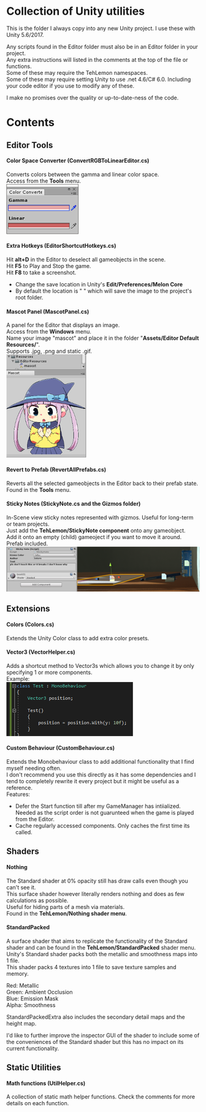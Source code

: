 # Collection of Unity utilities

This is the folder I always copy into any new Unity project. I use these with Unity 5.6/2017.  

Any scripts found in the Editor folder must also be in an Editor folder in your project.  
Any extra instructions will listed in the comments at the top of the file or functions.  
Some of these may require the TehLemon namespaces.  
Some of these may require setting Unity to use .net 4.6/C# 6.0. Including your code editor if you use to modify any of these.

I make no promises over the quality or up-to-date-ness of the code.

# Contents

## Editor Tools

#### Color Space Converter (ConvertRGBToLinearEditor.cs)
Converts colors between the gamma and linear color space.  
Access from the **Tools** menu.  
![Color Converter Screenshot](Images/ColorConverter.png)

#### Extra Hotkeys (EditorShortcutHotkeys.cs)
Hit **alt+D** in the Editor to deselect all gameobjects in the scene.  
Hit **F5** to Play and Stop the game.  
Hit **F8** to take a screenshot.  
* Change the save location in Unity's **Edit/Preferences/Melon Core**
* By default the location is " " which will save the image to the project's root folder.

#### Mascot Panel (MascotPanel.cs)
A panel for the Editor that displays an image.  
Access from the **Windows** menu.  
Name your image "mascot" and place it in the folder "**Assets/Editor Default Resources/**".  
Supports .jpg, .png and static .gif.  
<img src="Images/Mascot.png" width="208" />

#### Revert to Prefab (RevertAllPrefabs.cs)
Reverts all the selected gameobjects in the Editor back to their prefab state.
Found in the **Tools** menu.

#### Sticky Notes (StickyNote.cs and the Gizmos folder)  
In-Scene view sticky notes represented with gizmos. Useful for long-term or team projects.  
Just add the **TehLemon/StickyNote component** onto any gameobject.  
Add it onto an empty (child) gameoject if you want to move it around. Prefab included.  
![StickyNotes screenshot](Images/StickyNote.png)

## Extensions

#### Colors (Colors.cs)
Extends the Unity Color class to add extra color presets.

#### Vector3 (VectorHelper.cs)  
Adds a shortcut method to Vector3s which allows you to change it by only specifying 1 or more components.  
Example:  
![Vector3 Helper With Example](Images/VectorHelperWithShort.png)

#### Custom Behaviour (CustomBehaviour.cs)
Extends the Monobehaviour class to add additional functionality that I find myself needing often.  
I don't recommend you use this directly as it has some dependencies and I tend to completely rewrite it every project but it might be useful as a reference.  
Features:  
* Defer the Start function till after my GameManager has intiialized.  
Needed as the script order is not guarunteed when the game is played from the Editor.  
* Cache regularly accessed components. Only caches the first time its called. 

## Shaders

#### Nothing
The Standard shader at 0% opacity still has draw calls even though you can't see it.  
This surface shader however literally renders nothing and does as few calculations as possible.  
Useful for hiding parts of a mesh via materials.  
Found in the **TehLemon/Nothing shader menu**.

#### StandardPacked
A surface shader that aims to replicate the functionality of the Standard shader and can be found in the **TehLemon/StandardPacked** shader menu.  
Unity's Standard shader packs both the metallic and smoothness maps into 1 file.  
This shader packs 4 textures into 1 file to save texture samples and memory.

Red: Metallic  
Green: Ambient Occlusion  
Blue: Emission Mask  
Alpha: Smoothness  

StandardPackedExtra also includes the secondary detail maps and the height map.

I'd like to further improve the inspector GUI of the shader to include some of the conveniences of the Standard shader but this has no impact on its current functionality.

## Static Utilities

#### Math functions (UtilHelper.cs)
A collection of static math helper functions. Check the comments for more details on each function.


